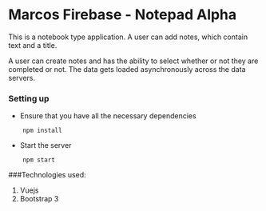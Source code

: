 # Marcos Firebase - Notepad Alpha

This is a notebook type application. A user can add notes, which contain text and a title.

A user can create notes and has the ability to select whether or not they are completed or not. The data gets loaded asynchronously across the data servers.

### Setting up
* Ensure that you have all the necessary dependencies
```
    npm install
```
* Start the server
```
    npm start
```
###Technologies used:
1. Vuejs
1. Bootstrap 3
